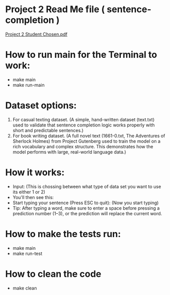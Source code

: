 # Project 2 Read Me file ( sentence-completion )
[Project 2 Student Chosen.pdf](https://github.com/user-attachments/files/19523410/Project.2.Student.Chosen.pdf)


# How to run main for the Terminal to work: 
- make main
- make run-main
# Dataset options: 
1.  For casual texting dataset. (A simple, hand-written dataset (text.txt) used to validate that sentence completion logic works properly with short and predictable sentences.)
2.  For book writing dataset. (A full novel text (1661-0.txt, The Adventures of Sherlock Holmes) from Project Gutenberg used to train the model on a rich vocabulary and complex structure. This demonstrates how the model performs with large, real-world language data.)
# How it works: 
- Input: (This is chossing between what type of data set you want to use its either 1 or 2)
- You'll then see this:
- Start typing your sentence (Press ESC to quit): (Now you start typing)
- Tip: After typing a word, make sure to enter a space before pressing a prediction number (1–3), or the prediction will replace the current word.

# How to make the tests run: 
- make main
- make run-test

# How to clean the code
- make clean
